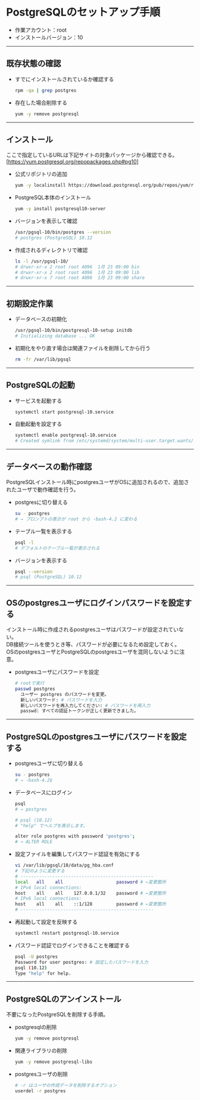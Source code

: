 # PostgreSQLのセットアップ手順

* 作業アカウント：root
* インストールバージョン：10

***

## 既存状態の確認

* すでにインストールされているか確認する

  ```bash
  rpm -qa | grep postgres
  ```

* 存在した場合削除する

  ```bash
  yum -y remove postgresql
  ```

***

## インストール

ここで指定しているURLは下記サイトの対象パッケージから確認できる。  
[<https://yum.postgresql.org/repopackages.php#pg10>]

* 公式リポジトリの追加

  ```bash
  yum -y localinstall https://download.postgresql.org/pub/repos/yum/reporpms/EL-7-x86_64/pgdg-redhat-repo-latest.noarch.rpm
  ```

* PostgreSQL本体のインストール

  ```bash
  yum -y install postgresql10-server
  ```

* バージョンを表示して確認

  ```bash
  /usr/pgsql-10/bin/postgres --version
  # postgres (PostgreSQL) 10.12
  ```

* 作成されるディレクトリで確認

  ```bash
  ls -l /usr/pgsql-10/
  # drwxr-xr-x 2 root root 4096  1月 23 09:00 bin
  # drwxr-xr-x 2 root root 4096  1月 23 09:00 lib
  # drwxr-xr-x 7 root root 4096  1月 23 09:00 share
  ```

***

## 初期設定作業

* データベースの初期化

  ```bash
  /usr/pgsql-10/bin/postgresql-10-setup initdb
  # Initializing database ... OK
  ```

* 初期化をやり直す場合は関連ファイルを削除してから行う

  ```bash
  rm -fr /var/lib/pgsql
  ```

***

## PostgreSQLの起動

* サービスを起動する

  ```bash
  systemctl start postgresql-10.service
  ```

* 自動起動を設定する

  ```bash
  systemctl enable postgresql-10.service
  # Created symlink from /etc/systemd/system/multi-user.target.wants/postgresql-10.service to /usr/lib/systemd/system/postgresql-10.service.
  ```

***

## データベースの動作確認

PostgreSQLインストール時にpostgresユーザがOSに追加されるので、追加されたユーザで動作確認を行う。

* postgresに切り替える

  ```bash
  su - postgres
  # → プロンプトの表示が root から -bash-4.2 に変わる
  ```

* テーブル一覧を表示する

  ```bash
  psql -l
  # デフォルトのテーブル一覧が表示される
  ```

* バージョンを表示する

  ```bash
  psql --version
  # psql (PostgreSQL) 10.12
  ```

***

## OSのpostgresユーザにログインパスワードを設定する

インストール時に作成されるpostgresユーザはパスワードが設定されていない。  
DB接続ツールを使うとき等、パスワードが必要になるため設定しておく。  
OSのpostgresユーザとPostgreSQLのpostgresユーザを混同しないように注意。

* postgresユーザにパスワードを設定

  ```bash
  # rootで実行
  passwd postgres
    ユーザー postgres のパスワードを変更。
    新しいパスワード: # パスワードを入力
    新しいパスワードを再入力してください: # パスワードを再入力
    passwd: すべての認証トークンが正しく更新できました。
  ```

***

## PostgreSQLのpostgresユーザにパスワードを設定する

* postgresユーザに切り替える

  ```bash
  su - postgres
  # → -bash-4.2$
  ```

* データベースにログイン

  ```bash
  psql
  # → postgres

  # psql (10.12)
  # "help" でヘルプを表示します。

  alter role postgres with password 'postgres';
  # → ALTER ROLE
  ```

* 設定ファイルを編集してパスワード認証を有効にする

  ```bash
  vi /var/lib/pgsql/10/data/pg_hba.conf
  # 下記のように変更する
  # --------------------------------------------------
  local   all    all                    password # ←変更箇所
  # IPv4 local connections:
  host    all    all    127.0.0.1/32    password # ←変更箇所
  # IPv6 local connections:
  host    all    all    ::1/128         password # ←変更箇所
  # --------------------------------------------------
  ```

* 再起動して設定を反映する

  ```bash
  systemctl restart postgresql-10.service
  ```

* パスワード認証でログインできることを確認する

  ```bash
  psql -U postgres
  Password for user postgres: # 設定したパスワードを入力
  psql (10.12)
  Type "help" for help.
  ```

***

## PostgreSQLのアンインストール

不要になったPostgreSQLを削除する手順。

* postgresqlの削除

  ```bash
  yum -y remove postgresql
  ```

* 関連ライブラリの削除

  ```bash
  yum -y remove postgresql-libs
  ```

* postgresユーザの削除

  ```bash
  # -r はユーザの作成データを削除するオプション
  userdel -r postgres
  ```
